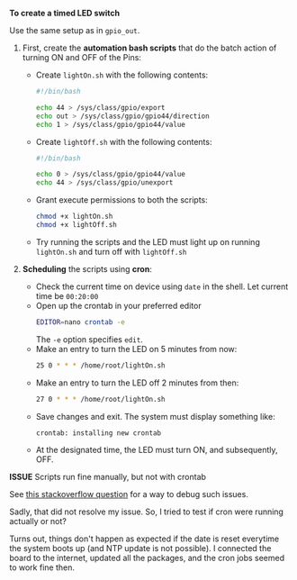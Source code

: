 **To create a timed LED switch**

Use the same setup as in `gpio_out`.

1. First, create the **automation bash scripts** that do the batch action of turning ON and OFF of the Pins:
    *   Create `lightOn.sh` with the following contents:
        ```bash
        #!/bin/bash

        echo 44 > /sys/class/gpio/export
        echo out > /sys/class/gpio/gpio44/direction
        echo 1 > /sys/class/gpio/gpio44/value
        ```
    *   Create `lightOff.sh` with the following contents:
        ```bash
        #!/bin/bash

        echo 0 > /sys/class/gpio/gpio44/value
        echo 44 > /sys/class/gpio/unexport
        ```
    *   Grant execute permissions to both the scripts:
        ```bash
        chmod +x lightOn.sh
        chmod +x lightOff.sh
        ```
    *   Try running the scripts and the LED must light up on running `lightOn.sh` and turn off with `lightOff.sh`

2. **Scheduling** the scripts using **cron**:
    *   Check the current time on device using `date` in the shell. Let current time be `00:20:00`
    *   Open up the crontab in your preferred editor
        ```bash
        EDITOR=nano crontab -e
        ```
        The `-e` option specifies `edit`.
    *   Make an entry to turn the LED on 5 minutes from now:
        ```bash
        25 0 * * * /home/root/lightOn.sh
        ```
    *   Make an entry to turn the LED off 2 minutes from then:
        ```bash
        27 0 * * * /home/root/lightOn.sh
        ```
    *   Save changes and exit. The system must display something like:
        ```bash
        crontab: installing new crontab
        ```
    *   At the designated time, the LED must turn ON, and subsequently, OFF.

**ISSUE** Scripts run fine manually, but not with crontab

See [this stackoverflow question](http://stackoverflow.com/questions/14308147/gpio-command-for-raspberry-not-working-via-crontab) for a way to debug such issues.

Sadly, that did not resolve my issue. So, I tried to test if cron were running actually or not?

Turns out, things don't happen as expected if the date is reset everytime the system boots up (and NTP update is not possible). I connected the board to the internet, updated all the packages, and the cron jobs seemed to work fine then.
